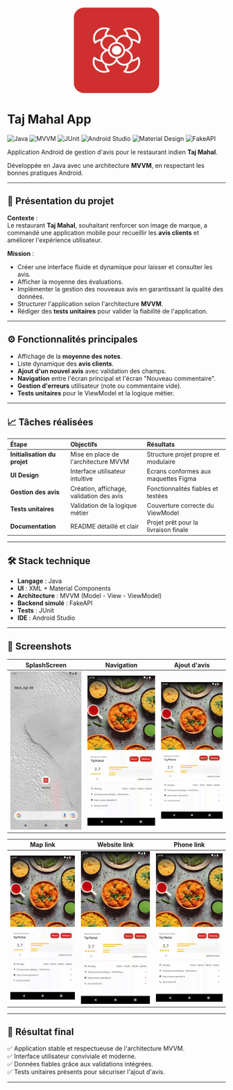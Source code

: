 <p align="center">
  <img src="screenshots/logodemoapp.png" alt="Logo" width="200" height="200">
</p>

# Taj Mahal App

![Java](https://img.shields.io/badge/Java-007396?logo=java&logoColor=white)
![MVVM](https://img.shields.io/badge/MVVM-000000?logo=android&logoColor=white)
![JUnit](https://img.shields.io/badge/JUnit-25A162?logo=java&logoColor=white)
![Android Studio](https://img.shields.io/badge/Android%20Studio-3DDC84?logo=androidstudio&logoColor=white)
![Material Design](https://img.shields.io/badge/Material%20Design-757575?logo=materialdesign&logoColor=white)
![FakeAPI](https://img.shields.io/badge/FakeAPI-Simulation-blue)

Application Android de gestion d'avis pour le restaurant indien **Taj Mahal**.

Développée en Java avec une architecture **MVVM**, en respectant les bonnes pratiques Android.



---



## 🚀 Présentation du projet

**Contexte** :  
Le restaurant **Taj Mahal**, souhaitant renforcer son image de marque, a commandé une application mobile pour recueillir les **avis clients** et améliorer l'expérience utilisateur.

**Mission** :  
- Créer une interface fluide et dynamique pour laisser et consulter les avis.
- Afficher la moyenne des évaluations.
- Implémenter la gestion des nouveaux avis en garantissant la qualité des données.
- Structurer l'application selon l'architecture **MVVM**.
- Rédiger des **tests unitaires** pour valider la fiabilité de l'application.



---



## ⚙️ Fonctionnalités principales

- Affichage de la **moyenne des notes**.
- Liste dynamique des **avis clients**.
- **Ajout d'un nouvel avis** avec validation des champs.
- **Navigation** entre l'écran principal et l'écran "Nouveau commentaire".
- **Gestion d'erreurs** utilisateur (note ou commentaire vide).
- **Tests unitaires** pour le ViewModel et la logique métier.



---



## 📈 Tâches réalisées

| Étape | Objectifs | Résultats |
| :--- | :--- | :--- |
| **Initialisation du projet** | Mise en place de l'architecture MVVM | Structure projet propre et modulaire |
| **UI Design** | Interface utilisateur intuitive | Ecrans conformes aux maquettes Figma |
| **Gestion des avis** | Création, affichage, validation des avis | Fonctionnalités fiables et testées |
| **Tests unitaires** | Validation de la logique métier | Couverture correcte du ViewModel |
| **Documentation** | README détaillé et clair | Projet prêt pour la livraison finale |



---



## 🛠️ Stack technique

- **Langage** : Java
- **UI** : XML + Material Components
- **Architecture** : MVVM (Model - View - ViewModel)
- **Backend simulé** : FakeAPI
- **Tests** : JUnit
- **IDE** : Android Studio



---



## 📸 Screenshots

| SplashScreen | Navigation | Ajout d'avis |
|:---:|:---:|:---:|
| ![SplashScreen](screenshots/SplashScreen.gif) | ![Navigation](screenshots/NavToAvis.gif) | ![Ajout avis](screenshots/AvisDemo.gif) |

| Map link | Website link | Phone link |
|:---:|:---:|:---:|
| ![Map link](screenshots/MapdDemo.gif) | ![Website link](screenshots/WebsiteDemo.gif) | ![Phone link](screenshots/CallDemo.gif) |

---



## 🎯 Résultat final

✅ Application stable et respectueuse de l'architecture MVVM.  
✅ Interface utilisateur conviviale et moderne.  
✅ Données fiables grâce aux validations intégrées.  
✅ Tests unitaires présents pour sécuriser l'ajout d'avis.



---



